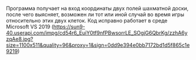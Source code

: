 Программа получает на вход координаты двух полей шахматной доски, после чего выясняет, возможен ли тот или иной случай во время игры относительно этих двух клеток.
Код исправно работает в среде Microsoft VS 2019
(https://sun9-40.userapi.com/impg/cd54r6_EuiY0tf9nfPBwsorrLE_SOgjG6QbrKg/zzhA6yzqAe8.jpg?size=1100x511&quality=96&proxy=1&sign=0dd9e394e0bb7172bd1d5f865c1e9219)
